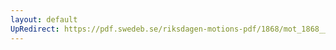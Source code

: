 ```yaml
---
layout: default
UpRedirect: https://pdf.swedeb.se/riksdagen-motions-pdf/1868/mot_1868__ak__00200/mot_1868__ak__00200_001.pdf
---
```

